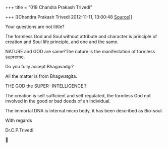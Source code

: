 +++
title = "018 Chandra Prakash Trivedi"

+++
[[Chandra Prakash Trivedi	2012-11-11, 13:00:48 [Source](https://groups.google.com/g/bvparishat/c/DGRVijLzoN0)]]



Your questions are not little?  
  
The formless God and Soul without attribute and character is principle of creation and Soul life principle, and one and the same.  
  
NATURE and GOD are same?The nature is the manifestation of formless supreme.  
  
Do you fully accept Bhagavadgi?  
  
All the matter is from Bhagwatgita.  
  
THE GOD the SUPER- INTELLIGENCE.?  
  
The creation is self sufficient and self regulated, the formless God not involved in the good or bad deeds of an individual.  
  
The immortal DNA is internal micro body, it has been described as Bio-soul.  
  
With regards  
  
Dr.C.P.Trivedi  



